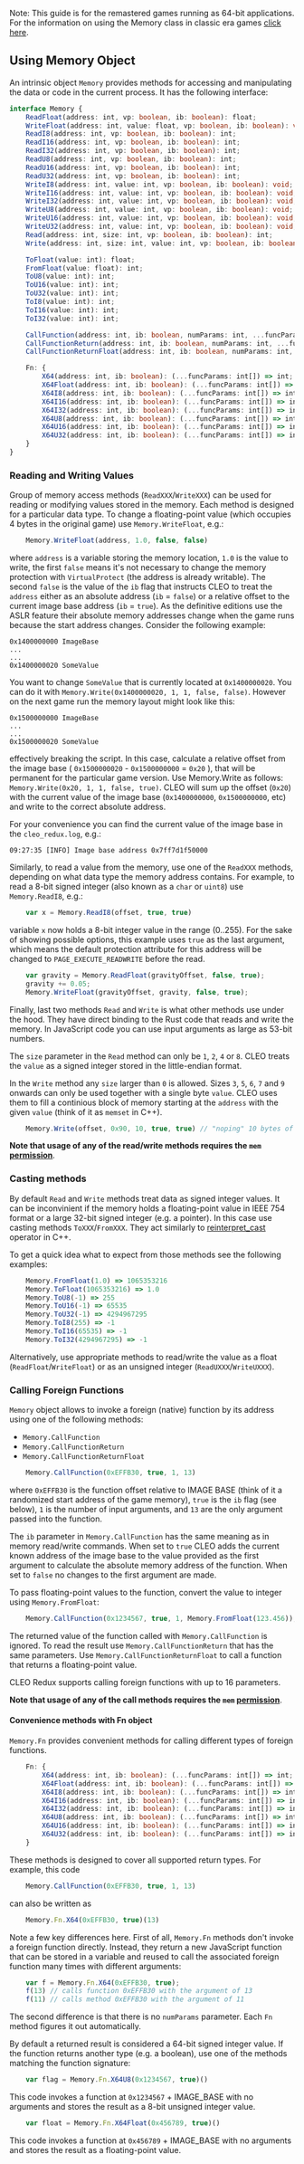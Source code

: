Note: This guide is for the remastered games running as 64-bit applications. For the information on using the Memory class in classic era games [click here](./using-memory.md).

## Using Memory Object

An intrinsic object `Memory` provides methods for accessing and manipulating the data or code in the current process. It has the following interface:

```ts
interface Memory {
    ReadFloat(address: int, vp: boolean, ib: boolean): float;
    WriteFloat(address: int, value: float, vp: boolean, ib: boolean): void;
    ReadI8(address: int, vp: boolean, ib: boolean): int;
    ReadI16(address: int, vp: boolean, ib: boolean): int;
    ReadI32(address: int, vp: boolean, ib: boolean): int;
    ReadU8(address: int, vp: boolean, ib: boolean): int;
    ReadU16(address: int, vp: boolean, ib: boolean): int;
    ReadU32(address: int, vp: boolean, ib: boolean): int;
    WriteI8(address: int, value: int, vp: boolean, ib: boolean): void;
    WriteI16(address: int, value: int, vp: boolean, ib: boolean): void;
    WriteI32(address: int, value: int, vp: boolean, ib: boolean): void;
    WriteU8(address: int, value: int, vp: boolean, ib: boolean): void;
    WriteU16(address: int, value: int, vp: boolean, ib: boolean): void;
    WriteU32(address: int, value: int, vp: boolean, ib: boolean): void;
    Read(address: int, size: int, vp: boolean, ib: boolean): int;
    Write(address: int, size: int, value: int, vp: boolean, ib: boolean): void;

    ToFloat(value: int): float;
    FromFloat(value: float): int;
    ToU8(value: int): int;
    ToU16(value: int): int;
    ToU32(value: int): int;
    ToI8(value: int): int;
    ToI16(value: int): int;
    ToI32(value: int): int;

    CallFunction(address: int, ib: boolean, numParams: int, ...funcParams: int[]): void;
    CallFunctionReturn(address: int, ib: boolean, numParams: int, ...funcParams: int[]): int;
    CallFunctionReturnFloat(address: int, ib: boolean, numParams: int, ...funcParams: int[]): float;

    Fn: {
        X64(address: int, ib: boolean): (...funcParams: int[]) => int;
        X64Float(address: int, ib: boolean): (...funcParams: int[]) => float;
        X64I8(address: int, ib: boolean): (...funcParams: int[]) => int;
        X64I16(address: int, ib: boolean): (...funcParams: int[]) => int;
        X64I32(address: int, ib: boolean): (...funcParams: int[]) => int;
        X64U8(address: int, ib: boolean): (...funcParams: int[]) => int;
        X64U16(address: int, ib: boolean): (...funcParams: int[]) => int;
        X64U32(address: int, ib: boolean): (...funcParams: int[]) => int;
    }
}
```

### Reading and Writing Values

Group of memory access methods (`ReadXXX`/`WriteXXX`) can be used for reading or modifying values stored in the memory. Each method is designed for a particular data type. To change a floating-point value (which occupies 4 bytes in the original game) use `Memory.WriteFloat`, e.g.:

```js
    Memory.WriteFloat(address, 1.0, false, false)
```

where `address` is a variable storing the memory location, `1.0` is the value to write, the first `false` means it's not necessary to change the memory protection with `VirtualProtect` (the address is already writable). The second `false` is the value of the `ib` flag that instructs CLEO to treat the `address` either as an absolute address (`ib` = `false`) or a relative offset to the current image base address (`ib` = `true`). As the definitive editions use the ASLR feature their absolute memory addresses change when the game runs because the start address changes. Consider the following example:

```
0x1400000000 ImageBase
...
...
0x1400000020 SomeValue
```
You want to change `SomeValue` that is currently located at `0x1400000020`. You can do it with `Memory.Write(0x1400000020, 1, 1, false, false)`. However on the next game run the memory layout might look like this:

```
0x1500000000 ImageBase
...
...
0x1500000020 SomeValue
```

effectively breaking the script. In this case, calculate a relative offset from the image base ( `0x1500000020` - `0x1500000000` = `0x20` ), that will be permanent for the particular game version. Use Memory.Write as follows: `Memory.Write(0x20, 1, 1, false, true)`. CLEO will sum up the offset (`0x20`) with the current value of the image base (`0x1400000000`, `0x1500000000`, etc) and write to the correct absolute address.

For your convenience you can find the current value of the image base in the `cleo_redux.log`, e.g.:

```
09:27:35 [INFO] Image base address 0x7ff7d1f50000
```

Similarly, to read a value from the memory, use one of the `ReadXXX` methods, depending on what data type the memory address contains. For example, to read a 8-bit signed integer (also known as a `char` or `uint8`) use `Memory.ReadI8`, e.g.:

```js
    var x = Memory.ReadI8(offset, true, true)
```

variable `x` now holds a 8-bit integer value in the range (0..255). For the sake of showing possible options, this example uses `true` as the last argument, which means the default protection attribute for this address will be changed to `PAGE_EXECUTE_READWRITE` before the read.

```js
    var gravity = Memory.ReadFloat(gravityOffset, false, true);
    gravity += 0.05;
    Memory.WriteFloat(gravityOffset, gravity, false, true);
```

Finally, last two methods `Read` and `Write` is what other methods use under the hood. They have direct binding to the Rust code that reads and write the memory. In JavaScript code you can use input arguments as large as 53-bit numbers.

The `size` parameter in the `Read` method can only be `1`, `2`, `4` or `8`. CLEO treats the `value` as a signed integer stored in the little-endian format. 

In the `Write` method any `size` larger than `0` is allowed. Sizes `3`, `5`, `6`, `7` and `9` onwards can only be used together with a single byte `value`.  CLEO uses them to fill a continious block of memory starting at the `address` with the given `value` (think of it as `memset` in C++).

```js
    Memory.Write(offset, 0x90, 10, true, true) // "noping" 10 bytes of code starting from offset+image base
```

**Note that usage of any of the read/write methods requires the `mem` [permission](README.md#Permissions)**.


### Casting methods

By default `Read` and `Write` methods treat data as signed integer values. It can be inconvinient if the memory holds a floating-point value in IEEE 754 format or a large 32-bit signed integer (e.g. a pointer). In this case use casting methods `ToXXX`/`FromXXX`. They act similarly to [reinterpret_cast](https://docs.microsoft.com/en-us/cpp/cpp/reinterpret-cast-operator?view=msvc-160) operator in C++.

To get a quick idea what to expect from those methods see the following examples:

```js
    Memory.FromFloat(1.0) => 1065353216
    Memory.ToFloat(1065353216) => 1.0
    Memory.ToU8(-1) => 255
    Memory.ToU16(-1) => 65535
    Memory.ToU32(-1) => 4294967295
    Memory.ToI8(255) => -1
    Memory.ToI16(65535) => -1
    Memory.ToI32(4294967295) => -1
```

Alternatively, use appropriate methods to read/write the value as a float (`ReadFloat`/`WriteFloat`) or as an unsigned integer (`ReadUXXX`/`WriteUXXX`).

### Calling Foreign Functions

`Memory` object allows to invoke a foreign (native) function by its address using one of the following methods:

- `Memory.CallFunction`
- `Memory.CallFunctionReturn`
- `Memory.CallFunctionReturnFloat`

```js
    Memory.CallFunction(0xEFFB30, true, 1, 13)
```
where `0xEFFB30` is the function offset relative to IMAGE BASE (think of it a randomized start address of the game memory), `true` is the `ib` flag (see below), `1` is the number of input arguments, and `13` are the only argument passed into the function.

The `ib` parameter in `Memory.CallFunction` has the same meaning as in memory read/write commands. When set to `true` CLEO adds the current known address of the image base to the value provided as the first argument to calculate the absolute memory address of the function. When set to `false` no changes to the first argument are made.

To pass floating-point values to the function, convert the value to integer using `Memory.FromFloat`:

```js
    Memory.CallFunction(0x1234567, true, 1, Memory.FromFloat(123.456));
```

The returned value of the function called with `Memory.CallFunction` is ignored. To read the result use `Memory.CallFunctionReturn` that has the same parameters. Use `Memory.CallFunctionReturnFloat` to call a function that returns a floating-point value.


CLEO Redux supports calling foreign functions with up to 16 parameters.

**Note that usage of any of the call methods requires the `mem` [permission](README.md#Permissions)**.

#### Convenience methods with Fn object

`Memory.Fn` provides convenient methods for calling different types of foreign functions.

```ts
    Fn: {
        X64(address: int, ib: boolean): (...funcParams: int[]) => int;
        X64Float(address: int, ib: boolean): (...funcParams: int[]) => float;
        X64I8(address: int, ib: boolean): (...funcParams: int[]) => int;
        X64I16(address: int, ib: boolean): (...funcParams: int[]) => int;
        X64I32(address: int, ib: boolean): (...funcParams: int[]) => int;
        X64U8(address: int, ib: boolean): (...funcParams: int[]) => int;
        X64U16(address: int, ib: boolean): (...funcParams: int[]) => int;
        X64U32(address: int, ib: boolean): (...funcParams: int[]) => int;
    }
```

These methods is designed to cover all supported return types. For example, this code

```js
    Memory.CallFunction(0xEFFB30, true, 1, 13)
```

can also be written as

```js
    Memory.Fn.X64(0xEFFB30, true)(13)
```

Note a few key differences here. First of all, `Memory.Fn` methods don't invoke a foreign function directly. Instead, they return a new JavaScript function that can be stored in a variable and reused to call the associated foreign function many times with different arguments:

```js
    var f = Memory.Fn.X64(0xEFFB30, true);
    f(13) // calls function 0xEFFB30 with the argument of 13
    f(11) // calls method 0xEFFB30 with the argument of 11
```

The second difference is that there is no `numParams` parameter. Each `Fn` method figures it out automatically.

By default a returned result is considered a 64-bit signed integer value. If the function returns another type (e.g. a boolean), use one of the methods matching the function signature:

```js
    var flag = Memory.Fn.X64U8(0x1234567, true)()
```

This code invokes a function at `0x1234567` + IMAGE_BASE with no arguments and stores the result as a 8-bit unsigned integer value. 

```js
    var float = Memory.Fn.X64Float(0x456789, true)()
```

This code invokes a function at `0x456789` + IMAGE_BASE with no arguments and stores the result as a floating-point value. 

